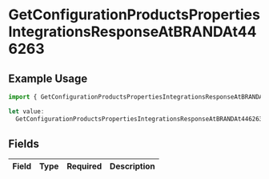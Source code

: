 # GetConfigurationProductsPropertiesIntegrationsResponseAtBRANDAt446263

## Example Usage

```typescript
import { GetConfigurationProductsPropertiesIntegrationsResponseAtBRANDAt446263 } from "@vercel/sdk/models/getconfigurationproductsop.js";

let value:
  GetConfigurationProductsPropertiesIntegrationsResponseAtBRANDAt446263 = {};
```

## Fields

| Field       | Type        | Required    | Description |
| ----------- | ----------- | ----------- | ----------- |